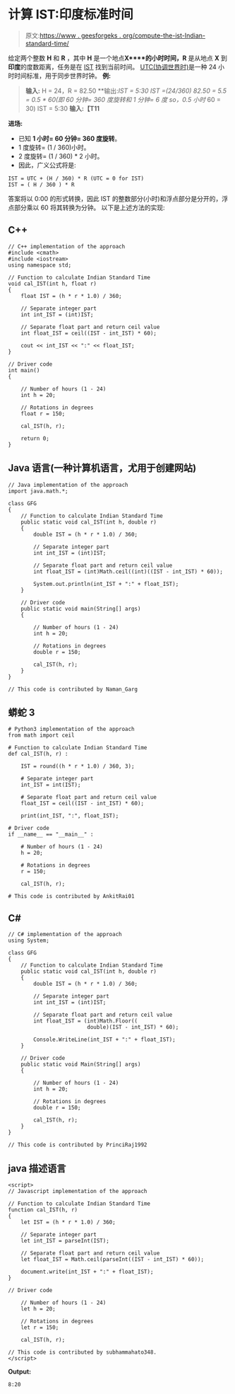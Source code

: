 # 计算 IST:印度标准时间

> 原文:[https://www . geesforgeks . org/compute-the-ist-Indian-standard-time/](https://www.geeksforgeeks.org/calculate-the-ist-indian-standard-time/)

给定两个整数 **H** 和 **R** ，其中 **H** 是一个地点**X****的小时时间，R** 是从地点 **X** 到**印度**的度数距离，任务是在 [IST](https://en.wikipedia.org/wiki/Indian_Standard_Time) 找到当前时间。
[UTC(协调世界时)](https://en.wikipedia.org/wiki/Coordinated_Universal_Time)是一种 24 小时时间标准，用于同步世界时钟。
**例:**

> **输入:** H = 24，R = 82.50
> **输出:**IST = 5:30
> IST =(24/360)* 82.50
> = 5.5
> = 0.5 * 60(即 60 分钟= 360 度旋转和 1 分钟= 6 度 so，0.5 小时* 60 = 30)
> IST = 5:30
> **输入:【T11**

**进场:**

*   已知 **1 小时= 60 分钟= 360 度旋转**。
*   1 度旋转= (1 / 360)小时。
*   2 度旋转= (1 / 360) * 2 小时。
*   因此，广义公式将是:

```
IST = UTC + (H / 360) * R (UTC = 0 for IST)
IST = ( H / 360 ) * R
```

答案将以 0:00 的形式转换，因此 IST 的整数部分(小时)和浮点部分是分开的，浮点部分乘以 60 将其转换为分钟。
以下是上述方法的实现:

## C++

```
// C++ implementation of the approach
#include <cmath>
#include <iostream>
using namespace std;

// Function to calculate Indian Standard Time
void cal_IST(int h, float r)
{
    float IST = (h * r * 1.0) / 360;

    // Separate integer part
    int int_IST = (int)IST;

    // Separate float part and return ceil value
    int float_IST = ceil((IST - int_IST) * 60);

    cout << int_IST << ":" << float_IST;
}

// Driver code
int main()
{

    // Number of hours (1 - 24)
    int h = 20;

    // Rotations in degrees
    float r = 150;

    cal_IST(h, r);

    return 0;
}
```

## Java 语言(一种计算机语言，尤用于创建网站)

```
// Java implementation of the approach
import java.math.*;

class GFG
{
    // Function to calculate Indian Standard Time
    public static void cal_IST(int h, double r)
    {
        double IST = (h * r * 1.0) / 360;

        // Separate integer part
        int int_IST = (int)IST;

        // Separate float part and return ceil value
        int float_IST = (int)Math.ceil((int)((IST - int_IST) * 60));

        System.out.println(int_IST + ":" + float_IST);
    }

    // Driver code
    public static void main(String[] args)
    {

        // Number of hours (1 - 24)
        int h = 20;

        // Rotations in degrees
        double r = 150;

        cal_IST(h, r);
    }
}

// This code is contributed by Naman_Garg
```

## 蟒蛇 3

```
# Python3 implementation of the approach
from math import ceil

# Function to calculate Indian Standard Time
def cal_IST(h, r) :

    IST = round((h * r * 1.0) / 360, 3);

    # Separate integer part
    int_IST = int(IST);

    # Separate float part and return ceil value
    float_IST = ceil((IST - int_IST) * 60);

    print(int_IST, ":", float_IST);

# Driver code
if __name__ == "__main__" :

    # Number of hours (1 - 24)
    h = 20;

    # Rotations in degrees
    r = 150;

    cal_IST(h, r);

# This code is contributed by AnkitRai01
```

## C#

```
// C# implementation of the approach
using System;

class GFG
{
    // Function to calculate Indian Standard Time
    public static void cal_IST(int h, double r)
    {
        double IST = (h * r * 1.0) / 360;

        // Separate integer part
        int int_IST = (int)IST;

        // Separate float part and return ceil value
        int float_IST = (int)Math.Floor((
                         double)(IST - int_IST) * 60);

        Console.WriteLine(int_IST + ":" + float_IST);
    }

    // Driver code
    public static void Main(String[] args)
    {

        // Number of hours (1 - 24)
        int h = 20;

        // Rotations in degrees
        double r = 150;

        cal_IST(h, r);
    }
}

// This code is contributed by PrinciRaj1992
```

## java 描述语言

```
<script>
// Javascript implementation of the approach

// Function to calculate Indian Standard Time
function cal_IST(h, r)
{
    let IST = (h * r * 1.0) / 360;

    // Separate integer part
    let int_IST = parseInt(IST);

    // Separate float part and return ceil value
    let float_IST = Math.ceil(parseInt((IST - int_IST) * 60));

    document.write(int_IST + ":" + float_IST);
}

// Driver code

    // Number of hours (1 - 24)
    let h = 20;

    // Rotations in degrees
    let r = 150;

    cal_IST(h, r);

// This code is contributed by subhammahato348.
</script>
```

**Output:** 

```
8:20
```
